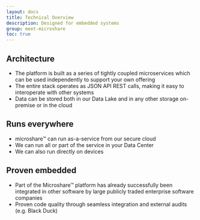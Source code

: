 ```yaml
---
layout: docs
title: Technical Overview
description: Designed for embedded systems
group: meet-microshare
toc: true
---
```


## Architecture
- The platform is built as a series of tightly coupled microservices which can be used independently to support your own offering
- The entire stack operates as JSON API REST calls, making it easy to interoperate with other systems
- Data can be stored both in our Data Lake and in any other storage on-premise or in the cloud

## Runs everywhere
- microshare™ can run as-a-service from our secure cloud
- We can run all or part of the service in your Data Center
- We can also run directly on devices

## Proven embedded
- Part of the Microshare™ platform has already successfully been integrated in other software by large publicly traded enterprise software companies
- Proven code quality through seamless integration and external audits (e.g. Black Duck)
